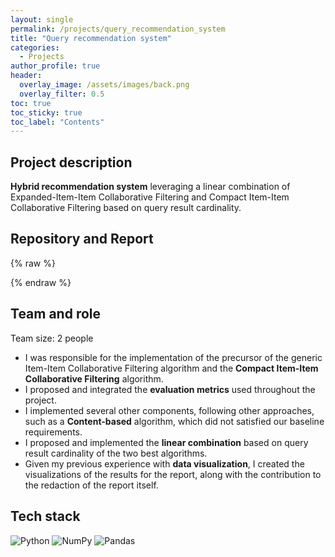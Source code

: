 ```yaml
---
layout: single
permalink: /projects/query_recommendation_system
title: "Query recommendation system"
categories:
  - Projects
author_profile: true
header:
  overlay_image: /assets/images/back.png
  overlay_filter: 0.5
toc: true
toc_sticky: true
toc_label: "Contents"
---
```


<!-- ### [ Nov. 2022 - Jan. 2023 ] -->

## Project description

**Hybrid recommendation system** leveraging a linear combination of Expanded-Item-Item Collaborative Filtering and Compact Item-Item Collaborative Filtering based on query result cardinality.

## Repository and Report

{% raw %}
<center>
  <a href="https://github.com/vicentinileonardo/query-recommendation-system" target="_blank" class="btn"><i class="fa fa-github" style="font-size: 42px;"></i></a>
  <a href="/project_reports/query_recommendation_system.pdf" target="_blank" class="btn"><i class="fa fa-file-pdf-o" style="font-size: 42px;"></i></a>
</center>
{% endraw %}

## Team and role

Team size: 2 people

+ I was responsible for the implementation of the precursor of the generic Item-Item Collaborative Filtering algorithm and the **Compact Item-Item Collaborative Filtering** algorithm. <br>
+ I proposed and integrated the **evaluation metrics** used throughout the project. <br>
+ I implemented several other components, following other approaches, such as a **Content-based** algorithm, which did not satisfied our baseline requirements. <br>
+ I proposed and implemented the **linear combination** based on query result cardinality of the two best algorithms. <br>
+ Given my previous experience with **data visualization**, I created the visualizations of the results for the report, along with the contribution to the redaction of the report itself.

## Tech stack

![Python](https://img.shields.io/badge/Python-FFD43B?style=for-the-badge&logo=python&logoColor=blue)
![NumPy](https://img.shields.io/badge/Numpy-777BB4?style=for-the-badge&logo=numpy&logoColor=white) 
![Pandas](https://img.shields.io/badge/Pandas-2C2D72?style=for-the-badge&logo=pandas&logoColor=white) 

